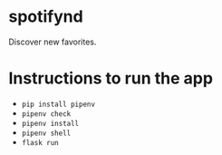 # spotifynd
Discover new favorites.

# Instructions to run the app
- ``` pip install pipenv ```
- ``` pipenv check ```
- ``` pipenv install ```
- ``` pipenv shell ```
- ``` flask run ```
